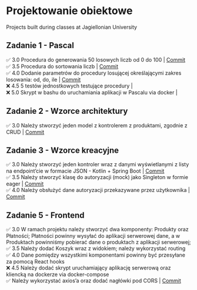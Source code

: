 # Projektowanie obiektowe 

Projects built during classes at Jagiellonian University   
## Zadanie 1 - Pascal
✅ 3.0 Procedura do generowania 50 losowych liczb od 0 do 100 | [Commit](https://github.com/rabarbar15/projektowanie-obiektowe/commit/a280a248cf0a48677e0fbd65dff9ec21fba9cd1f)     
✅ 3.5 Procedura do sortowania liczb | [Commit](https://github.com/rabarbar15/projektowanie-obiektowe/commit/3099ba4e9873e69487ca89ba72dc5eb15d86997e)    
✅ 4.0  Dodanie parametrów do procedury losującej określającymi zakres losowania: od, do, ile | [Commit](https://github.com/rabarbar15/projektowanie-obiektowe/commit/52b40713741cb48ac4e9133384b7a3611a5e202e)   
❌ 4.5 5 testów jednostkowych testujące procedury |   
❌ 5.0 Skrypt w bashu do uruchamiania aplikacji w Pascalu via docker |   

## Zadanie 2 - Wzorce architektury
✅ 3.0 Należy stworzyć jeden model z kontrolerem z produktami, zgodnie z CRUD | [Commit](https://github.com/rabarbar15/projektowanie-obiektowe/commit/df831e704a95bcdfe2081836772f2cb3cc3995b9)   

## Zadanie 3 - Wzorce kreacyjne
✅ 3.0 Należy stworzyć jeden kontroler wraz z danymi wyświetlanymi z listy na endpoint’cie w formacie JSON - Kotlin + Spring Boot | [Commit](https://github.com/rabarbar15/projektowanie-obiektowe/commit/63245ed6d6f2130f966197ea2da4e4e79d8d3088)     
✅ 3.5 Należy stworzyć klasę do autoryzacji (mock) jako Singleton w formie eager | [Commit](https://github.com/rabarbar15/projektowanie-obiektowe/commit/608d2a76d1c62a812abd6335ae06899b12c3467d)     
✅ 4.0 Należy obsłużyć dane autoryzacji przekazywane przez użytkownika | [Commit](https://github.com/rabarbar15/projektowanie-obiektowe/commit/99f557208256281a7aa46e9829f940aca8af4fdb)    

## Zadanie 5 - Frontend    
✅ 3.0 W ramach projektu należy stworzyć dwa komponenty: Produkty oraz Płatności; Płatności powinny wysyłać do aplikacji serwerowej dane, a w Produktach powinniśmy pobierać dane o produktach z aplikacji serwerowej;                
✅ 3.5 Należy dodać Koszyk wraz z widokiem; należy wykorzystać routing    
✅ 4.0 Dane pomiędzy wszystkimi komponentami powinny być przesyłane za pomocą React hooks   
❌ 4.5 Należy dodać skrypt uruchamiający aplikację serwerową oraz kliencką na dockerze via docker-compose     
✅ Należy wykorzystać axios’a oraz dodać nagłówki pod CORS | [Commit](https://github.com/rabarbar15/projektowanie-obiektowe/commit/dd369442b0163e3aef0cb1671e5c4fcf87494588)     
